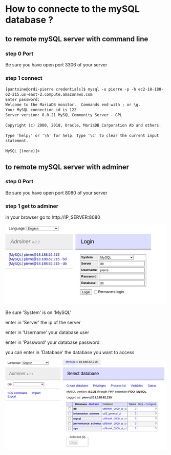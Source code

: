 # How to connecte to the mySQL database ?

## to remote mySQL server with command line

### step 0 Port

Be sure you have open port 3306 of your server

### step 1 connect

    [pantoine@ordi-pierre credentials]$ mysql -u pierre -p -h ec2-18-188-62-215.us-east-2.compute.amazonaws.com
    Enter password: 
    Welcome to the MariaDB monitor.  Commands end with ; or \g.
    Your MySQL connection id is 122
    Server version: 8.0.21 MySQL Community Server - GPL

    Copyright (c) 2000, 2018, Oracle, MariaDB Corporation Ab and others.

    Type 'help;' or '\h' for help. Type '\c' to clear the current input statement.

    MySQL [(none)]>

## to remote mySQL server with adminer

### step 0 Port

Be sure you have open port 8080 of your server

### step 1 get to adminer

in your browser go to http://IP_SERVER:8080

![adminer login page ](../images/adminer_login_page.png)

Be sure 'System' is on 'MySQL'

enter in 'Server' the ip of the server

enter in 'Username' your database user

enter in 'Password' your database password

you can enter in 'Database' the database you want to access

![adminer home ](../images/adminer_home.png)
